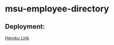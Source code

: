 # msu-employee-directory

## Deployment:

[Heroku Link](https://tranquil-brushlands-60867.herokuapp.com/)
